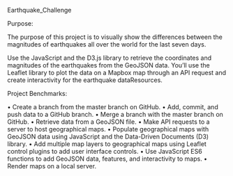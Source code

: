 Earthquake_Challenge

Purpose:

The purpose of this project is to visually show the differences between the magnitudes of earthquakes all over the world for the last seven days.

Use the JavaScript and the D3.js library to retrieve the coordinates and magnitudes of the earthquakes from the GeoJSON data. You’ll use the Leaflet library to plot the data on a Mapbox map through an API request and create interactivity for the earthquake dataResources.

Project Benchmarks:

•	Create a branch from the master branch on GitHub.
•	Add, commit, and push data to a GitHub branch.
•	Merge a branch with the master branch on GitHub.
•	Retrieve data from a GeoJSON file.
•	Make API requests to a server to host geographical maps.
•	Populate geographical maps with GeoJSON data using JavaScript and the Data-Driven Documents (D3) library.
•	Add multiple map layers to geographical maps using Leaflet control plugins to add user interface controls.
•	Use JavaScript ES6 functions to add GeoJSON data, features, and interactivity to maps.
•	Render maps on a local server.

